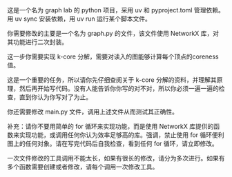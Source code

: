 这是一个名为 graph lab 的 python 项目，采用 uv 和 pyproject.toml 管理依赖。用 uv sync 安装依赖，用 uv run 运行某个脚本文件。

你需要修改的主要是一个名为 graph.py 的文件，该文件使用 NetworkX 库，对其功能进行二次封装。

这一步你需要实现 k-core 分解，需要对读入的图能够计算每个顶点的coreness值。

这是一个重要的任务，所以请你先仔细查阅关于 k-core 分解的资料，并理解其原理，然后再开始写代码。没有人能告诉你你写的对不对，所以你必须一遍一遍的检查，直到你认为你写对了为止。

你还需要修改 main.py 文件，调用上述文件从而测试其正确性。

补充：请你不要用简单的 for 循环来实现功能，而是使用 NetworkX 库提供的函数来实现功能，或调用任何你认为效率足够高的库。强调，禁止使用 for 循环便利图上的任何对象。请在写完代码后自我检查，看到任何 for 循环，请立即修改。

一次文件修改的工具调用不能太长，如果有很长的修改，请分为多次进行。如果有多个函数需要创建或者修改，请每个调用一次修改工具。
